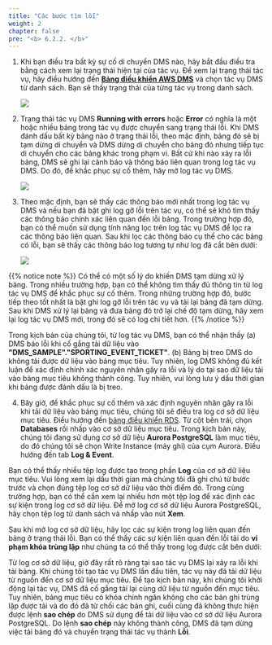 ```yaml
---
title: "Các bước tìm lỗi"
weight: 2
chapter: false
pre: "<b> 6.2.2. </b>"
---
```


1. Khi bạn điều tra bất kỳ sự cố di chuyển DMS nào, hãy bắt đầu điều tra bằng cách xem lại trạng thái hiện tại của tác vụ. Để xem lại trạng thái tác vụ, hãy điều hướng đến [**Bảng điều khiển AWS DMS**](https://console.aws.amazon.com/dms/v2/) và chọn tác vụ DMS từ danh sách. Bạn sẽ thấy trạng thái của từng tác vụ trong danh sách.

    ![](/images/6/2/2/0002.png?width=80pc)

2. Trạng thái tác vụ DMS **Running with errors** hoặc **Error** có nghĩa là một hoặc nhiều bảng trong tác vụ được chuyển sang trạng thái lỗi. Khi DMS đánh dấu bất kỳ bảng nào ở trạng thái lỗi, theo mặc định, bảng đó sẽ bị tạm dừng di chuyển và DMS dừng di chuyển cho bảng đó nhưng tiếp tục di chuyển cho các bảng khác trong phạm vi. Bất cứ khi nào xảy ra lỗi bảng, DMS sẽ ghi lại cảnh báo và thông báo liên quan trong log tác vụ DMS. Do đó, để khắc phục sự cố thêm, hãy mở log tác vụ DMS.

    ![](/images/6/2/2/0001.png?width=80pc)

3. Theo mặc định, bạn sẽ thấy các thông báo mới nhất trong log tác vụ DMS và nếu bạn đã bật ghi log gỡ lỗi trên tác vụ, có thể sẽ khó tìm thấy các thông báo chính xác liên quan đến lỗi bảng. Trong trường hợp đó, bạn có thể muốn sử dụng tính năng lọc trên log tác vụ DMS để lọc ra các thông báo liên quan. Sau khi lọc các thông báo cụ thể cho các bảng có lỗi, bạn sẽ thấy các thông báo log tương tự như log đã cắt bên dưới:

    ![](/images/6/2/2/0003.png?width=80pc)

{{% notice note %}}
Có thể có một số lý do khiến DMS tạm dừng xử lý bảng. Trong nhiều trường hợp, bạn có thể không tìm thấy đủ thông tin từ log tác vụ DMS để khắc phục sự cố thêm. Trong những trường hợp đó, bước tiếp theo tốt nhất là bật ghi log gỡ lỗi trên tác vụ và tải lại bảng đã tạm dừng. Sau khi DMS xử lý lại bảng và đưa bảng đó trở lại chế độ tạm dừng, hãy xem lại log tác vụ DMS mới, trong đó sẽ có log chi tiết hơn.
{{% /notice %}}

Trong kịch bản của chúng tôi, từ log tác vụ DMS, bạn có thể nhận thấy (a) DMS báo lỗi khi cố gắng tải dữ liệu vào **"DMS_SAMPLE"."SPORTING_EVENT_TICKET"**. (b) Bảng bị treo DMS do không tải được dữ liệu vào bảng mục tiêu. Tuy nhiên, log DMS không đủ kết luận để xác định chính xác nguyên nhân gây ra lỗi và lý do tại sao dữ liệu tải vào bảng mục tiêu không thành công. Tuy nhiên, vui lòng lưu ý dấu thời gian khi bảng được đánh dấu là bị treo.

4. Bây giờ, để khắc phục sự cố thêm và xác định nguyên nhân gây ra lỗi khi tải dữ liệu vào bảng mục tiêu, chúng tôi sẽ điều tra log cơ sở dữ liệu mục tiêu. Điều hướng đến [bảng điều khiển RDS](https://console.aws.amazon.com/rds/). Từ cột bên trái, chọn **Databases** rồi nhấp vào cơ sở dữ liệu mục tiêu. Trong kịch bản này, chúng tôi đang sử dụng cơ sở dữ liệu **Aurora PostgreSQL** làm mục tiêu, do đó chúng tôi sẽ chọn Write Instance (máy ghi) của cụm Aurora. Điều hướng đến tab **Log & Event**.

Bạn có thể thấy nhiều tệp log được tạo trong phần **Log** của cơ sở dữ liệu mục tiêu. Vui lòng xem lại dấu thời gian mà chúng tôi đã ghi chú từ bước trước và chọn đúng tệp log cơ sở dữ liệu vào thời điểm đó. Trong cùng trường hợp, bạn có thể cần xem lại nhiều hơn một tệp log để xác định các sự kiện trong log cơ sở dữ liệu. Để mở log cơ sở dữ liệu Aurora PostgreSQL, hãy chọn tệp log từ danh sách và nhấp vào nút **Xem**.

Sau khi mở log cơ sở dữ liệu, hãy lọc các sự kiện trong log liên quan đến bảng ở trạng thái lỗi. Bạn có thể thấy các sự kiện liên quan đến lỗi tải do **vi phạm khóa trùng lặp** như chúng ta có thể thấy trong log được cắt bên dưới:

Từ log cơ sở dữ liệu, giờ đây rất rõ ràng tại sao tác vụ DMS lại xảy ra lỗi khi tải bảng. Khi chúng tôi tạo tác vụ DMS lần đầu tiên, tác vụ này đã tải dữ liệu từ nguồn đến cơ sở dữ liệu mục tiêu. Để tạo kịch bản này, khi chúng tôi khởi động lại tác vụ, DMS đã cố gắng tải lại cùng dữ liệu từ nguồn đến mục tiêu. Tuy nhiên, bảng mục tiêu có khóa chính ngăn không cho các bản ghi trùng lặp được tải và do đó đã từ chối các bản ghi, cuối cùng đã không thực hiện được lệnh **sao chép** do DMS sử dụng để tải dữ liệu vào cơ sở dữ liệu Aurora PostgreSQL. Do lệnh **sao chép** này không thành công, DMS đã tạm dừng việc tải bảng đó và chuyển trạng thái tác vụ thành **Lỗi**.